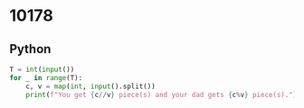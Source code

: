 # 10178

## Python

```python
T = int(input())
for _ in range(T):
    c, v = map(int, input().split())
    print(f"You get {c//v} piece(s) and your dad gets {c%v} piece(s).")

```

